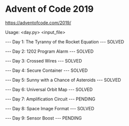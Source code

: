 # Advent of Code 2019

https://adventofcode.com/2019/

Usage: <day.py> <input_file>

--- Day 1: The Tyranny of the Rocket Equation --- SOLVED

--- Day 2: 1202 Program Alarm --- SOLVED

--- Day 3: Crossed Wires --- SOLVED

--- Day 4: Secure Container --- SOLVED

--- Day 5: Sunny with a Chance of Asteroids --- SOLVED

--- Day 6: Universal Orbit Map --- SOLVED

--- Day 7: Amplification Circuit --- PENDING

--- Day 8: Space Image Format --- SOLVED

--- Day 9: Sensor Boost --- PENDING
